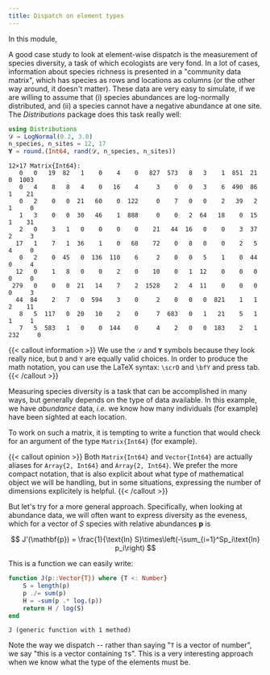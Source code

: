 ```yaml
---
title: Dispatch on element types
---
```


In this module,

<!-- more -->

A good case study to look at element-wise dispatch is the measurement of
species diversity, a task of which ecologists are very fond. In a lot of
cases, information about species richness is presented in a "community data
matrix", which has species as rows and locations as columns (or the other way
around, it doesn't matter). These data are very easy to simulate, if we are
willing to assume that (i) species abundances are log-normally distributed,
and (ii) a species cannot have a negative abundance at one site. The
*Distributions* package does this task really well:

````julia
using Distributions
𝒟 = LogNormal(0.2, 3.0)
n_species, n_sites = 12, 17
𝐘 = round.(Int64, rand(𝒟, n_species, n_sites))
````

````
12×17 Matrix{Int64}:
   0   0   19  82   1    0    4    0   827  573   8   3    1  851  21    0  1003
   0   4    8   8   4    0   16    4     3    0   0   3    6  490  86    1    21
   0   2    0   0  21   60    0  122     0    7   0   0    2   39   2    1     0
   1   3    0   0  30   46    1  888     0    0   2  64   18    0  15    1    31
   2   0    3   1   0    0    0    0    21   44  16   0    0    3  37    2     3
  17   1    7   1  36    1    0   68    72    0   8   0    0    2   5    4     0
   0   2    0  45   0  136  110    6     2    0   0   5    1    0  44    0     4
  12   0    1   8   0    0    2    0    10    0   1  12    0    0   0    0     0
 279   0    0   0  21   14    7    2  1528    2   4  11    0    0   0    0     3
  44  84    2   7   0  594    3    0     2    0   0   0  821    1   1    2    11
   8   5  117   0  20   10    2    0     7  683   0   1   21    5   1    1     1
   7   5  583   1   0    0  144    0     4    2   0   0  183    2   1  232     0
````

{{< callout information >}}
We use the `𝒟` and `𝐘` symbols because they look really nice, but
`D` and `Y` are equally valid choices. In order to produce the math notation,
you can use the LaTeX syntax: `\scrD` and `\bfY` and press tab.
{{< /callout >}}

Measuring species diversity is a task that can be accomplished in many ways,
but generally depends on the type of data available. In this example, we have
*abundance* data, *i.e.* we know how many individuals (for example) have been
sighted at each location.

To work on such a matrix, it is tempting to write a function that would check
for an argument of the type `Matrix{Int64}` (for example).

{{< callout opinion >}}
Both `Matrix{Int64}` and `Vector{Int64}` are actually aliases for
`Array{2, Int64}` and `Array{2, Int64}`. We prefer the more compact notation,
that is also explicit about what type of mathematical object we will be
handling, but in some situations, expressing the number of dimensions
explicitely is helpful.
{{< /callout >}}

But let's try for a more general approach. Specifically, when looking at
abundance data, we will often want to express diversity as the eveness, which
for a vector of $S$ species with relative abundances $\mathbf{p}$ is

$$
J'(\mathbf{p}) = \frac{1}{\text{ln} S}\times\left(-\sum_{i=1}^Sp_i\text{ln} p_i\right)
$$

This is a function we can easily write:

````julia
function J(p::Vector{T}) where {T <: Number}
    S = length(p)
    p ./= sum(p)
    H = -sum(p .* log.(p))
    return H / log(S)
end
````

````
J (generic function with 1 method)
````

Note the way we dispatch -- rather than saying "`T` is a vector of number", we
say "this is a vector containing `T`s". This is a very interesting approach
when we know what the type of the elements must be.

